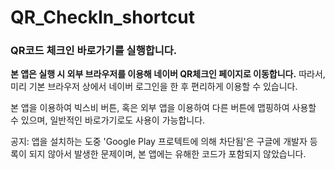 # QR_CheckIn_shortcut

### QR코드 체크인 바로가기를 실행합니다.

**본 앱은 실행 시 외부 브라우저를 이용해 네이버 QR체크인 페이지로 이동합니다.** 
따라서, 미리 기본 브라우저 상에서 네이버 로그인을 한 후 편리하게 이용할 수 있습니다.

본 앱을 이용하여 빅스비 버튼, 혹은 외부 앱을 이용하여 다른 버튼에 맵핑하여 사용할 수 있으며, 일반적인 바로가기로도 사용이 가능합니다.

공지: 앱을 설치하는 도중 'Google Play 프로텍트에 의해 차단됨'은 구글에 개발자 등록이 되지 않아서 발생한 문제이며, 본 앱에는 유해한 코드가 포함되지 않았습니다.
